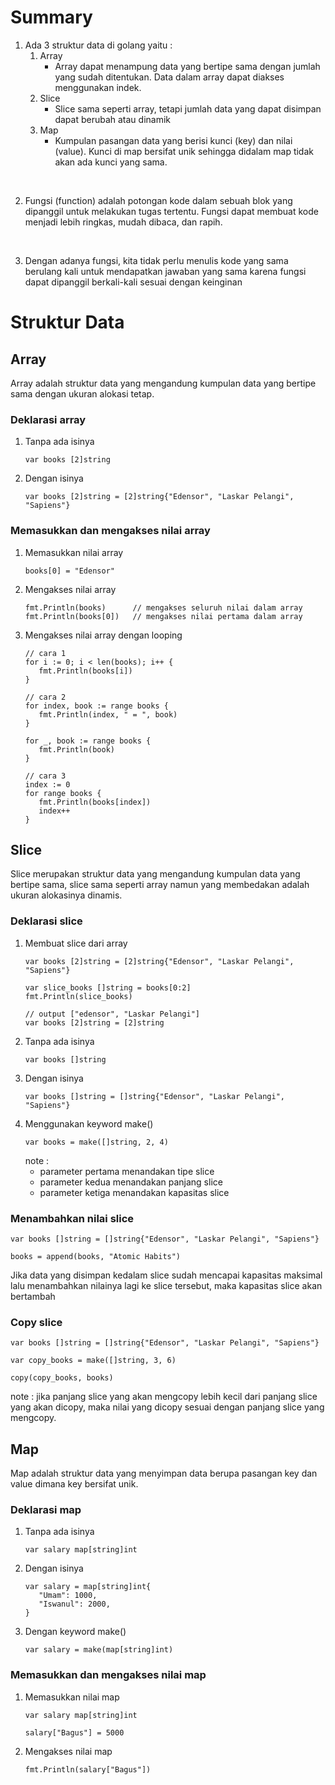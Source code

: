 # Summary

1. Ada 3 struktur data di golang yaitu : 
   1. Array
      - Array dapat menampung data yang bertipe sama dengan jumlah yang sudah ditentukan. Data dalam array dapat diakses menggunakan indek. 
   2. Slice
      - Slice sama seperti array, tetapi jumlah data yang dapat disimpan dapat berubah atau dinamik
   3. Map
      - Kumpulan pasangan data yang berisi kunci (key) dan nilai (value). Kunci di map bersifat unik sehingga didalam map tidak akan ada kunci yang sama. 

<br>

2. Fungsi (function) adalah potongan kode dalam sebuah blok yang dipanggil untuk melakukan tugas tertentu. Fungsi dapat membuat kode menjadi lebih ringkas, mudah dibaca, dan rapih.  

<br>

3. Dengan adanya fungsi, kita tidak perlu menulis kode yang sama berulang kali untuk mendapatkan jawaban yang sama karena fungsi dapat dipanggil berkali-kali sesuai dengan keinginan

# Struktur Data
## Array
Array adalah struktur data yang mengandung kumpulan data yang bertipe sama dengan ukuran alokasi tetap.

### Deklarasi array
1. Tanpa ada isinya
   ```
   var books [2]string
   ```
2. Dengan isinya
   ```
   var books [2]string = [2]string{"Edensor", "Laskar Pelangi", "Sapiens"}
   ```

### Memasukkan dan mengakses nilai array
1. Memasukkan nilai array
   ```
   books[0] = "Edensor"
   ```
2. Mengakses nilai array
   ```
   fmt.Println(books)      // mengakses seluruh nilai dalam array
   fmt.Println(books[0])   // mengakses nilai pertama dalam array
   ```
3. Mengakses nilai array dengan looping
   ```
   // cara 1
   for i := 0; i < len(books); i++ {
      fmt.Println(books[i])
   }

   // cara 2
   for index, book := range books {
      fmt.Println(index, " = ", book)
   }

   for _, book := range books {
      fmt.Println(book)
   }

   // cara 3
   index := 0
   for range books {
      fmt.Println(books[index])
      index++
   }
   ```

## Slice
Slice merupakan struktur data yang mengandung kumpulan data yang bertipe sama, slice sama seperti array namun yang membedakan adalah ukuran alokasinya dinamis.

### Deklarasi slice 
1. Membuat slice dari array
   ```
   var books [2]string = [2]string{"Edensor", "Laskar Pelangi", "Sapiens"}

   var slice_books []string = books[0:2]
   fmt.Println(slice_books)

   // output ["edensor", "Laskar Pelangi"]
   var books [2]string = [2]string
   ```
2. Tanpa ada isinya
   ```
   var books []string
   ```
3. Dengan isinya
   ```
   var books []string = []string{"Edensor", "Laskar Pelangi", "Sapiens"}
   ```
4. Menggunakan keyword make()
   ```
   var books = make([]string, 2, 4)
   ```
   note :
   * parameter pertama menandakan tipe slice
   * parameter kedua menandakan panjang slice
   * parameter ketiga menandakan kapasitas slice

### Menambahkan nilai slice
```
var books []string = []string{"Edensor", "Laskar Pelangi", "Sapiens"}

books = append(books, "Atomic Habits")
```
Jika data yang disimpan kedalam slice sudah mencapai kapasitas maksimal lalu menambahkan nilainya lagi ke slice tersebut, maka kapasitas slice akan bertambah

### Copy slice
```
var books []string = []string{"Edensor", "Laskar Pelangi", "Sapiens"}

var copy_books = make([]string, 3, 6)

copy(copy_books, books)
```
note :
jika panjang slice yang akan mengcopy lebih kecil dari panjang slice yang akan dicopy, maka nilai yang dicopy sesuai dengan panjang slice yang mengcopy.

## Map
Map adalah struktur data yang menyimpan data berupa pasangan key dan value dimana key bersifat unik.

### Deklarasi map
1. Tanpa ada isinya
   ```
   var salary map[string]int
   ```
2. Dengan isinya
   ```
   var salary = map[string]int{
      "Umam": 1000,
      "Iswanul": 2000,
   }
   ```
3. Dengan keyword make()
   ```
   var salary = make(map[string]int)
   ```

### Memasukkan dan mengakses nilai map
1. Memasukkan nilai map
   ```
   var salary map[string]int

   salary["Bagus"] = 5000
   ```
2. Mengakses nilai map
   ```
   fmt.Println(salary["Bagus"])
   ```
   